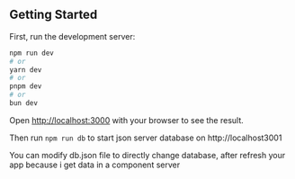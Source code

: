  ## Getting Started

First, run the development server:

```bash
npm run dev
# or
yarn dev
# or
pnpm dev
# or
bun dev
```

Open [http://localhost:3000](http://localhost:3000) with your browser to see the result.

Then run ```npm run db``` to start json server database on http://localhost3001

You can modify db.json file to directly change database, after refresh your app because i get data in a component server


